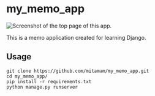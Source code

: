 # my_memo_app
![Screenshot of the top page of this app.](https://github.com/mitamam/my_memo_app/assets/82627076/83904827-2b10-4f76-88bc-e8715051d318)

This is a memo application created for learning Django.

## Usage
```
git clone https://github.com/mitamam/my_memo_app.git
cd my_memo_app/
pip install -r requirements.txt
python manage.py runserver
```
